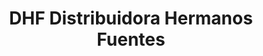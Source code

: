 ---
title: "DHF Distribuidora Hermanos Fuentes"
url: /el-tejar/dhf-distribuidora-hermanos-fuentes/
shop: general
---
